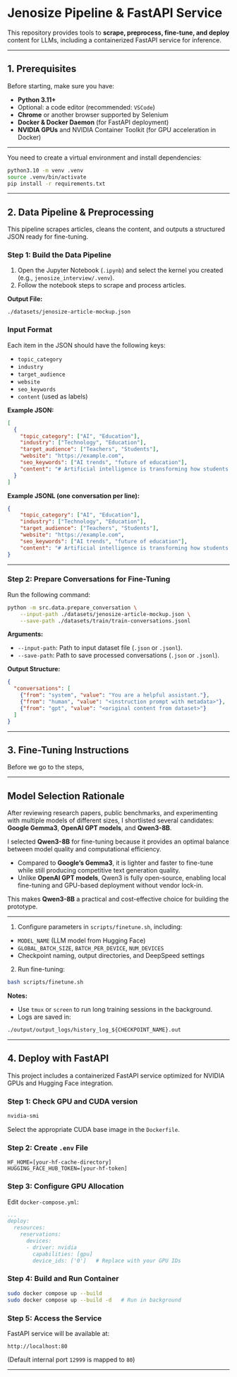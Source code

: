 # Jenosize Pipeline & FastAPI Service

This repository provides tools to **scrape, preprocess, fine-tune, and deploy** content for LLMs, including a containerized FastAPI service for inference.

---

## 1. Prerequisites

Before starting, make sure you have:

* **Python 3.11+**
* Optional: a code editor (recommended: `VSCode`)
* **Chrome** or another browser supported by Selenium
* **Docker & Docker Daemon** (for FastAPI deployment)
* **NVIDIA GPUs** and NVIDIA Container Toolkit (for GPU acceleration in Docker)

---

You need to create a virtual environment and install dependencies:

```bash
python3.10 -m venv .venv
source .venv/bin/activate
pip install -r requirements.txt
```

---

## 2. Data Pipeline & Preprocessing

This pipeline scrapes articles, cleans the content, and outputs a structured JSON ready for fine-tuning.

### Step 1: Build the Data Pipeline

1. Open the Jupyter Notebook (`.ipynb`) and select the kernel you created (e.g., `jenosize_interview/.venv`).
2. Follow the notebook steps to scrape and process articles.

**Output File:**

```
./datasets/jenosize-article-mockup.json
```

### Input Format

Each item in the JSON should have the following keys:

* `topic_category`
* `industry`
* `target_audience`
* `website`
* `seo_keywords`
* `content` (used as labels)

**Example JSON:**

```json
[
  {
    "topic_category": ["AI", "Education"],
    "industry": ["Technology", "Education"],
    "target_audience": ["Teachers", "Students"],
    "website": "https://example.com",
    "seo_keywords": ["AI trends", "future of education"],
    "content": "# Artificial intelligence is transforming how students learn ..."
  }
]
```

**Example JSONL (one conversation per line):**

```json
{
    "topic_category": ["AI", "Education"], 
    "industry": ["Technology", "Education"], 
    "target_audience": ["Teachers", "Students"], 
    "website": "https://example.com", 
    "seo_keywords": ["AI trends", "future of education"], 
    "content": "# Artificial intelligence is transforming how students learn ..."
}
```

---

### Step 2: Prepare Conversations for Fine-Tuning

Run the following command:

```bash
python -m src.data.prepare_conversation \
    --input-path ./datasets/jenosize-article-mockup.json \
    --save-path ./datasets/train/train-conversations.jsonl
```

**Arguments:**

* `--input-path`: Path to input dataset file (`.json` or `.jsonl`).
* `--save-path`: Path to save processed conversations (`.json` or `.jsonl`).

**Output Structure:**

```json
{
  "conversations": [
    {"from": "system", "value": "You are a helpful assistant."},
    {"from": "human", "value": "<instruction prompt with metadata>"},
    {"from": "gpt", "value": "<original content from dataset>"}
  ]
}
```

---

## 3. Fine-Tuning Instructions

Before we go to the steps,

---

## Model Selection Rationale

After reviewing research papers, public benchmarks, and experimenting with multiple models of different sizes, I shortlisted several candidates: **Google Gemma3**, **OpenAI GPT models**, and **Qwen3-8B**.  

I selected **Qwen3-8B** for fine-tuning because it provides an optimal balance between model quality and computational efficiency.  

- Compared to **Google’s Gemma3**, it is lighter and faster to fine-tune while still producing competitive text generation quality.  
- Unlike **OpenAI GPT models**, Qwen3 is fully open-source, enabling local fine-tuning and GPU-based deployment without vendor lock-in.  

This makes **Qwen3-8B** a practical and cost-effective choice for building the prototype.

---

1. Configure parameters in `scripts/finetune.sh`, including:

* `MODEL_NAME` (LLM model from Hugging Face)
* `GLOBAL_BATCH_SIZE`, `BATCH_PER_DEVICE`, `NUM_DEVICES`
* Checkpoint naming, output directories, and DeepSpeed settings

2. Run fine-tuning:

```bash
bash scripts/finetune.sh
```

**Notes:**

* Use `tmux` or `screen` to run long training sessions in the background.
* Logs are saved in:

```txt
./output/output_logs/history_log_${CHECKPOINT_NAME}.out
```

---

## 4. Deploy with FastAPI

This project includes a containerized FastAPI service optimized for NVIDIA GPUs and Hugging Face integration.

### Step 1: Check GPU and CUDA version

```bash
nvidia-smi
```

Select the appropriate CUDA base image in the `Dockerfile`.

### Step 2: Create `.env` File

```env
HF_HOME=[your-hf-cache-directory]
HUGGING_FACE_HUB_TOKEN=[your-hf-token]
```

### Step 3: Configure GPU Allocation

Edit `docker-compose.yml`:

```yaml
...
deploy:
  resources:
    reservations:
      devices:
      - driver: nvidia
        capabilities: [gpu]
        device_ids: ['0']   # Replace with your GPU IDs
```

### Step 4: Build and Run Container

```bash
sudo docker compose up --build
sudo docker compose up --build -d   # Run in background
```

### Step 5: Access the Service

FastAPI service will be available at:

```
http://localhost:80
```

(Default internal port `12999` is mapped to `80`)

---
